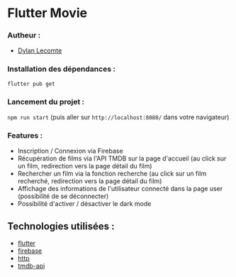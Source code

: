 # Flutter Movie

### Autheur :

- [Dylan Lecomte](https://github.com/Prototype91)

### Installation des dépendances :

`flutter pub get`

### Lancement du projet :

`npm run start` (puis aller sur `http://localhost:8080/` dans votre navigateur)

### Features :

- Inscription / Connexion via Firebase
- Récupération de films via l'API TMDB sur la page d'accueil (au click sur un film, redirection vers la page détail du film)
- Rechercher un film via la fonction recherche (au click sur un film recherché, redirection vers la page détail du film)
- Affichage des informations de l'utilisateur connecté dans la page user (possibilité de se déconnecter)
- Possibilité d'activer / désactiver le dark mode

## Technologies utilisées :

- [flutter](https://flutter.dev/)
- [firebase](https://firebase.google.com/)
- [http](https://pub.dev/packages/http)
- [tmdb-api](https://developers.themoviedb.org/3/getting-started)
